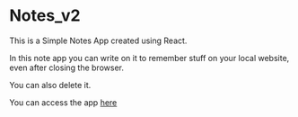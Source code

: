 # Notes_v2
<p>This is a Simple Notes App created using React.</p>
<p>In this note app you can write on it to remember stuff on your local website, even after closing the browser. </p>
<p>You can also delete it.</p>
<p>You can access the app <a href="https://kevinwebtest.github.io/notes_v2/">here</a></p>
